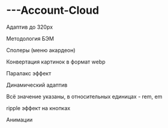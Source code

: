 # ---Account-Cloud

Адаптив до 320px

Методология БЭМ

Сполеры (меню акардеон)

Конвертация картинок в формат webp

Паралакс эффект

Динамический адаптив

Всё значение указаны, в относительных единицах - rem, em

ripple эффект на кнопках

Анимации 
